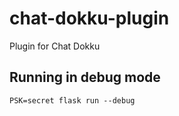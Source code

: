 # chat-dokku-plugin
Plugin for Chat Dokku

## Running in debug mode

    PSK=secret flask run --debug